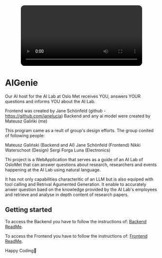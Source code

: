 <p style="display: flex; justify-content: center;">
  <video autoplay loop src="Frontend/public/video/waving-pepper.mp4" width="400" style="border-radius: 12px;"></video>
</p>

# AIGenie

Our AI host for the AI Lab at Oslo Met receives YOU, answers  YOUR questions and informs YOU about the AI Lab.

Frontend was created by Jane Schönfeld (github - https://github.com/janelucia)
Backend and any ai model were created by Mateusz Galińki (me)

This program came as a reult of group's design efforts. The group conited of following people:

Mateusz Galiński (Backend and AI) 
Jane Schönfeld (Frontend)
Nikki Waterschoot (Design)
Sergi Forga Luna (Electronics)

Thi project is a WebApplication that serves as a guide of an AI Lab of OsloMet that can answer questions about 
research, researchers and events happening at the AI Lab using natural language.

It has not only capabilities characteritic of an LLM but is also equiped with tool calling and Retrival Agumented Generation. It enable to accurately anwer question baed on the knowledge provided by the AI Lab's employees and retrieve and analyse in depth content of research papers.

## Getting started

To access the Backend you have to follow the instructions of: [Backend ReadMe](./Backend/README.md).

To access the Frontend you have to follow the instructions of: [Frontend ReadMe](./Frontend/README.md).

Happy Coding🌻

